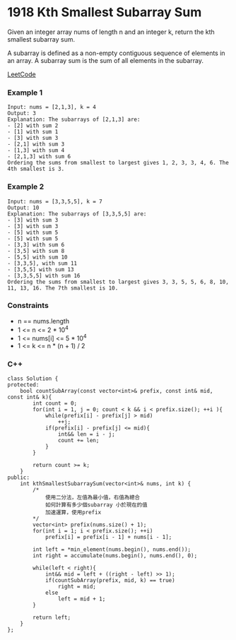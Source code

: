 # 1918 Kth Smallest Subarray Sum

Given an integer array nums of length n and an integer k, return the kth smallest subarray sum.

A subarray is defined as a non-empty contiguous sequence of elements in an array. A subarray sum is the sum of all elements in the subarray.


[LeetCode](https://leetcode.cn/problems/kth-smallest-subarray-sum/)


### Example 1

```
Input: nums = [2,1,3], k = 4
Output: 3
Explanation: The subarrays of [2,1,3] are:
- [2] with sum 2
- [1] with sum 1
- [3] with sum 3
- [2,1] with sum 3
- [1,3] with sum 4
- [2,1,3] with sum 6 
Ordering the sums from smallest to largest gives 1, 2, 3, 3, 4, 6. The 4th smallest is 3.
```

### Example 2

```
Input: nums = [3,3,5,5], k = 7
Output: 10
Explanation: The subarrays of [3,3,5,5] are:
- [3] with sum 3
- [3] with sum 3
- [5] with sum 5
- [5] with sum 5
- [3,3] with sum 6
- [3,5] with sum 8
- [5,5] with sum 10
- [3,3,5], with sum 11
- [3,5,5] with sum 13
- [3,3,5,5] with sum 16
Ordering the sums from smallest to largest gives 3, 3, 5, 5, 6, 8, 10, 11, 13, 16. The 7th smallest is 10.
```


### Constraints

* n == nums.length
* 1 <= n <= 2 * 10<sup>4</sup>
* 1 <= nums[i] <= 5 * 10<sup>4</sup>
* 1 <= k <= n * (n + 1) / 2


### C++ 

```
class Solution {
protected:
    bool countSubArray(const vector<int>& prefix, const int& mid, const int& k){
        int count = 0;
        for(int i = 1, j = 0; count < k && i < prefix.size(); ++i ){
            while(prefix[i] - prefix[j] > mid)
                ++j;
            if(prefix[i] - prefix[j] <= mid){
                int&& len = i - j;
                count += len;
            }
        }

        return count >= k;
    }
public:
    int kthSmallestSubarraySum(vector<int>& nums, int k) {
        /*
            使用二分法，左值為最小值，右值為總合
            如何計算有多少個subarray 小於現在的值
            加速運算，使用prefix
        */
        vector<int> prefix(nums.size() + 1);
        for(int i = 1; i < prefix.size(); ++i)
            prefix[i] = prefix[i - 1] + nums[i - 1];
        
        int left = *min_element(nums.begin(), nums.end());
        int right = accumulate(nums.begin(), nums.end(), 0);

        while(left < right){
            int&& mid = left + ((right - left) >> 1);
            if(countSubArray(prefix, mid, k) == true)
                right = mid;
            else 
                left = mid + 1;
        }

        return left;
    }
};
```